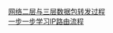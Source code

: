 [网络二层与三层数据包转发过程](http://blog.csdn.net/duhf_think/article/details/41483153)  
[ 一步一步学习IP路由流程](http://blog.csdn.net/lnboxue/article/details/52220928)
